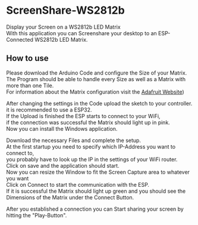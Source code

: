 # ScreenShare-WS2812b
Display your Screen on a WS2812b LED Matrix<br />
With this application you can Screenshare your desktop to an ESP-Connected WS2812b LED Matrix.

## How to use

Please download the Arduino Code and configure the Size of your Matrix.<br />
The Program should be able to handle every Size as well as a Matrix with more than one Tile.<br />
For information about the Matrix configuration visit the [Adafruit Website](https://learn.adafruit.com/adafruit-neopixel-uberguide/neomatrix-library))

After changing the settings in the Code upload the sketch to your controller.<br />
it is recommended to use a ESP32.<br />
If the Upload is finished the ESP starts to connect to your WiFi,<br />
if the connection was successful the Matrix should light up in pink.<br />
Now you can install the Windows application.

Download the necessary Files and complete the setup.<br />
At the first startup you need to specify which IP-Address you want to connect to,<br />
you probably have to look up the IP in the settings of your WiFi router.<br />
Click on save and the application should start.<br />
Now you can resize the Window to fit the Screen Capture area to whatever you want<br />
Click on Connect to start the communication with the ESP.<br />
If it is successful the Matrix should light up green and you should see the Dimensions of the Matrix under the Connect Button.

After you established a connection you can Start sharing your screen by hitting the "Play-Button".
